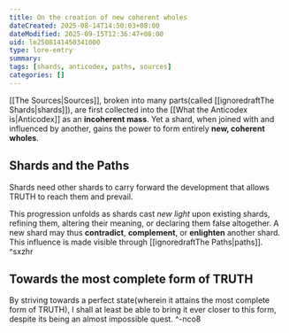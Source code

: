 ```yaml
---
title: On the creation of new coherent wholes
dateCreated: 2025-08-14T14:50:03+08:00
dateModified: 2025-09-15T12:36:47+08:00
uid: le2508141450341000
type: lore-entry
summary: 
tags: [shards, anticodex, paths, sources]
categories: []
---
```

[[The Sources|Sources]], broken into many parts(called [[ignoredraftThe Shards|shards]]), are first collected into the [[What the Anticodex is|Anticodex]] as an **incoherent mass**. Yet a shard, when joined with and influenced by another, gains the power to form entirely **new, coherent wholes**.

## Shards and the Paths
Shards need other shards to carry forward the development that allows TRUTH to reach them and prevail. 

This progression unfolds as shards cast *new light* upon existing shards, refining them, altering their meaning, or declaring them false altogether. A new shard may thus **contradict**, **complement**, or **enlighten** another shard. This influence is made visible through [[ignoredraftThe Paths|paths]]. ^sxzhr

## Towards the most complete form of TRUTH
By striving towards a perfect state(wherein it attains the most complete form of TRUTH), I shall at least be able to bring it ever closer to this form, despite its being an almost impossible quest. ^-nco8